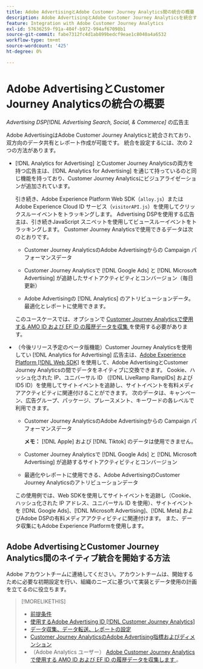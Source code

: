 ```yaml
---
title: Adobe AdvertisingとAdobe Customer Journey Analytics間の統合の概要
description: Adobe AdvertisingとAdobe Customer Journey Analyticsを統合するためのオプションについて説明します。
feature: Integration with Adobe Customer Journey Analytics
exl-id: 57636259-f91a-404f-b972-994af67098b1
source-git-commit: fabe7312fc4d1ab899bedcf9eae1c8040a4a6532
workflow-type: tm+mt
source-wordcount: '425'
ht-degree: 0%

---
```


# Adobe AdvertisingとCustomer Journey Analyticsの統合の概要

<!-- title? If I change, change refs throughout -->

*Advertising DSP[!DNL Advertising Search, Social, & Commerce]* の広告主

Adobe AdvertisingはAdobe Customer Journey Analyticsと統合されており、双方向のデータ共有とレポート作成が可能です。 統合を設定するには、次の 2 つの方法があります。

* [!DNL Analytics for Advertising] とCustomer Journey Analyticsの両方を持つ広告主は、[!DNL Analytics for Advertising] を通じて持っているのと同じ機能を持っており、Customer Journey Analyticsにビジュアライゼーションが追加されています。

  引き続き、Adobe Experience Platform Web SDK（`alloy.js`）またはAdobe Experience Cloud ID サービス（`visitorAPI.js`）を使用してクリックスルーイベントをトラッキングします。 Advertising DSPを使用する広告主は、引き続きJavaScript スニペットを使用してビュースルーイベントをトラッキングします。 Customer Journey Analyticsで使用できるデータは次のとおりです。

   * Customer Journey AnalyticsのAdobe Advertisingからの Campaign パフォーマンスデータ

   * Customer Journey Analyticsで [!DNL Google Ads] と [!DNL Microsoft Advertising] が追跡したサイトアクティビティとコンバージョン（毎日更新）

   * Adobe Advertisingの [!DNL Analytics] のアトリビューションデータ。最適化とレポートに使用できます。

  このユースケースでは、オプションで [Customer Journey Analyticsで使用する AMO ID および EF ID の履歴データを収集 ](/help/integrations/analytics/rvars-to-evars.md) を使用する必要があります。

<!--
  In this use case, you don't need to perform any extra steps except to optionally [collect historical data for AMO IDs and EF IDs for use in Customer Journey Analytics](/help/integrations/analytics/rvars-to-evars.md).
-->

* （今後リリース予定のベータ版機能）Customer Journey Analyticsを使用してい [!DNL Analytics for Advertising] 広告主は、[Adobe Experience Platform [!DNL Web SDK]](https://experienceleague.adobe.com/docs/experience-platform/edge/home.html) を使用して、Adobe AdvertisingとCustomer Journey Analyticsの間でデータをネイティブに交換できます。 Cookie、ハッシュ化された IP、ユニバーサル ID （[!DNL LiveRamp RampIDs] および ID5 ID）を使用してサイトイベントを追跡し、サイトイベントを有料メディアアクティビティに関連付けることができます。 次のデータは、キャンペーン、広告グループ、パッケージ、プレースメント、キーワードの各レベルで利用できます。

   * Customer Journey AnalyticsのAdobe Advertisingからの Campaign パフォーマンスデータ

     **メモ：** [!DNL Apple] および [!DNL Tiktok] のデータは使用できません。

   * Customer Journey Analyticsで [!DNL Google Ads] と [!DNL Microsoft Advertising] が追跡するサイトアクティビティとコンバージョン

   * 最適化やレポートに使用できる、Adobe AdvertisingのCustomer Journey Analyticsのアトリビューションデータ

  この使用例では、Web SDKを使用してサイトイベントを追跡し（Cookie、ハッシュ化された IP アドレス、ユニバーサル ID を使用）、サイトイベントを [!DNL Google Ads]、[!DNL Microsoft Advertising]、[!DNL Meta] およびAdobe DSPの有料メディアアクティビティに関連付けます。 また、データ収集にもAdobe Experience Platformを使用します。

## Adobe AdvertisingとCustomer Journey Analytics間のネイティブ統合を開始する方法

Adobe アカウントチームに連絡してください。アカウントチームは、開始するために必要な初期設定を行い、組織のニーズに基づいて実装とデータ使用の計画を立てるのに役立ちます。

>[!MORELIKETHIS]
>
>* [ 前提条件 ](prerequisites.md)
>* [ 使用するAdobe Advertising ID [!DNL Customer Journey Analytics]](ids.md)
>* [ データ収集、データ転送、レポートの設定 ](set-up.md)
>* [Customer Journey AnalyticsのAdobe Advertising指標およびディメンション ](advertising-data-in-cja.md)
>* （Adobe Analytics ユーザー） [Adobe Customer Journey Analyticsで使用する AMO ID および EF ID の履歴データを収集します ](/help/integrations/analytics/rvars-to-evars.md)。
